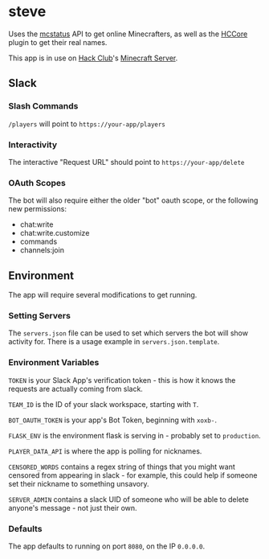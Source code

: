 # steve


Uses the [mcstatus](https://github.com/Dinnerbone/mcstatus) API to get online Minecrafters, 
as well as the [HCCore](https://github.com/hackclub/hccore) plugin to get their real names.

This app is in use on [Hack Club](https://hackclub.com/community)'s [Minecraft Server](https://mc.hackclub.com).

## Slack

### Slash Commands

`/players` will point to `https://your-app/players`

### Interactivity

The interactive "Request URL" should point to `https://your-app/delete`

### OAuth Scopes

The bot will also require either the older "bot" oauth scope, or the following new permissions:

* chat:write
* chat:write.customize
* commands
* channels:join

## Environment

The app will require several modifications to get running. 

### Setting Servers

The `servers.json` file can be used to set which servers the bot will show activity for.
There is a usage example in `servers.json.template`.

### Environment Variables

`TOKEN` is your Slack App's verification token - this is how it knows the requests are actually coming from slack.

`TEAM_ID` is the ID of your slack workspace, starting with `T`. 

`BOT_OAUTH_TOKEN` is your app's Bot Token, beginning with `xoxb-`. 

`FLASK_ENV` is the environment flask is serving in - probably set to `production`.

`PLAYER_DATA_API` is where the app is polling for nicknames.

`CENSORED_WORDS` contains a regex string of things that you might want censored from appearing in slack - for example, this could help if someone set their nickname to something unsavory.

`SERVER_ADMIN` contains a slack UID of someone who will be able to delete anyone's message - not just their own.

 ### Defaults

 The app defaults to running on port `8080`, on the IP `0.0.0.0`. 
